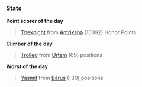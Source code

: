 

### Stats

**Point scorer of the day**
>[Theknight](/#/character/Antriksha/135676) from [Antriksha](/#/ranking/Antriksha)  (10392) Honor Points


**Climber of the day**
>[Trolled](/#/character/Urtem/1901260) from [Urtem](/#/ranking/Urtem)  (69) positions


**Worst of the day**
>[Yasmit](/#/character/Barus/479754) from [Barus](/#/ranking/Barus)  (-30) positions


